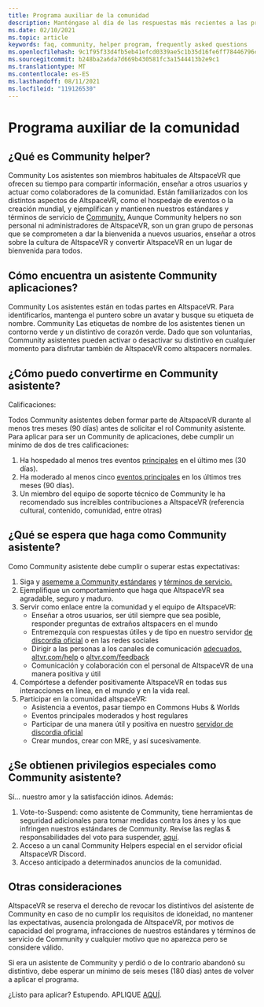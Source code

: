 ```yaml
---
title: Programa auxiliar de la comunidad
description: Manténgase al día de las respuestas más recientes a las preguntas más frecuentes sobre la comunidad altspaceVR.
ms.date: 02/10/2021
ms.topic: article
keywords: faq, community, helper program, frequently asked questions
ms.openlocfilehash: 9c1f95f33d4fb5eb41efcd0339ae5c1b35d16fe6ff78446796c4e789590411a3
ms.sourcegitcommit: b248ba2a6da7d669b430581fc3a1544413b2e9c1
ms.translationtype: MT
ms.contentlocale: es-ES
ms.lasthandoff: 08/11/2021
ms.locfileid: "119126530"
---
```

# <a name="community-helper-program"></a>Programa auxiliar de la comunidad

## <a name="what-is-a-community-helper"></a>¿Qué es Community helper? 

Community Los asistentes son miembros habituales de AltspaceVR que ofrecen su tiempo para compartir información, enseñar a otros usuarios y actuar como colaboradores de la comunidad. Están familiarizados con los distintos aspectos de AltspaceVR, como el hospedaje de eventos o la creación [](terms-of-service.md)mundial, y ejemplifican y mantienen nuestros estándares y términos de servicio de [Community.](community-standards.md) Aunque Community helpers no son personal ni administradores de AltspaceVR, son un gran grupo de personas que se comprometen a dar la bienvenida a nuevos usuarios, enseñar a otros sobre la cultura de AltspaceVR y convertir AltspaceVR en un lugar de bienvenida para todos.

## <a name="how-do-i-find-a-community-helper"></a>Cómo encuentra un asistente Community aplicaciones? 
Community Los asistentes están en todas partes en AltspaceVR. Para identificarlos, mantenga el puntero sobre un avatar y busque su etiqueta de nombre. Community Las etiquetas de nombre de los asistentes tienen un contorno verde y un distintivo de corazón verde. Dado que son voluntarias, Community asistentes pueden activar o desactivar su distintivo en cualquier momento para disfrutar también de AltspaceVR como altspacers normales.

## <a name="how-can-i-become-a-community-helper"></a>¿Cómo puedo convertirme en Community asistente? 

Calificaciones: 

Todos Community asistentes deben formar parte de AltspaceVR durante al menos tres meses (90 días) antes de solicitar el rol Community asistente. Para aplicar para ser un Community de aplicaciones, debe cumplir un mínimo de dos de tres calificaciones: 

1. Ha hospedado al menos tres eventos [principales](../tutorials/main-events.md) en el último mes (30 días). 
2. Ha moderado al menos cinco [eventos principales](../tutorials/main-events.md) en los últimos tres meses (90 días). 
3. Un miembro del equipo de soporte técnico de Community le ha recomendado sus increíbles contribuciones a AltspaceVR (referencia cultural, contenido, comunidad, entre otras)

## <a name="what-would-i-be-expected-to-do-as-a-community-helper"></a>¿Qué se espera que haga como Community asistente? 

Como Community asistente debe cumplir o superar estas expectativas: 

1. Siga y [asememe a Community estándares](community-standards.md) y [términos de servicio.](terms-of-service.md)
2. Ejemplifique un comportamiento que haga que AltspaceVR sea agradable, seguro y maduro.
3. Servir como enlace entre la comunidad y el equipo de AltspaceVR:
    * Enseñar a otros usuarios, ser útil siempre que sea posible, responder preguntas de extraños altspacers en el mundo
    * Entremezquía con respuestas útiles y de tipo en nuestro servidor [de discordia oficial](https://altvr.com/discord) o en las redes sociales
    * Dirigir a las personas a los canales de comunicación [adecuados, altvr.com/help](../world-building/getting-help.md) o [altvr.com/feedback](https://help.altvr.com/hc/requests/new?ticket_form_id=360001742213)
    * Comunicación y colaboración con el personal de AltspaceVR de una manera positiva y útil 
4. Compórtese a defender positivamente AltspaceVR en todas sus interacciones en línea, en el mundo y en la vida real. 
5. Participar en la comunidad altspaceVR:
    * Asistencia a eventos, pasar tiempo en Commons Hubs & Worlds
    * Eventos principales moderados y host regulares
    * Participar de una manera útil y positiva en nuestro [servidor de discordia oficial](https://altvr.com/discord)
    * Crear mundos, crear con MRE, y así sucesivamente. 

## <a name="do-i-get-special-privileges-as-a-community-helper"></a>¿Se obtienen privilegios especiales como Community asistente? 

Sí... nuestro amor y la satisfacción idinos. Además:

1. Vote-to-Suspend: como asistente de Community, tiene herramientas de seguridad adicionales para tomar medidas contra los ánes y los que infringen nuestros estándares de Community. Revise las reglas & responsabilidades del voto para suspender, [aquí](community-helper-guide.md).
2. Acceso a un canal Community Helpers especial en el servidor oficial AltspaceVR Discord.
3. Acceso anticipado a determinados anuncios de la comunidad.

## <a name="other-considerations"></a>Otras consideraciones

AltspaceVR se reserva el derecho de revocar los distintivos del asistente de Community en caso de no cumplir los requisitos de idoneidad, no mantener las expectativas, ausencia prolongada de AltspaceVR, por motivos de capacidad del programa, infracciones de nuestros estándares y términos de servicio de Community y cualquier motivo que no aparezca pero se considere válido.

Si era un asistente de Community y perdió o de lo contrario abandonó su distintivo, debe esperar un mínimo de seis meses (180 días) antes de volver a aplicar el programa.

¿Listo para aplicar?
Estupendo. APLIQUE [AQUÍ](https://help.altvr.com/hc/requests/new?ticket_form_id=360002060313).